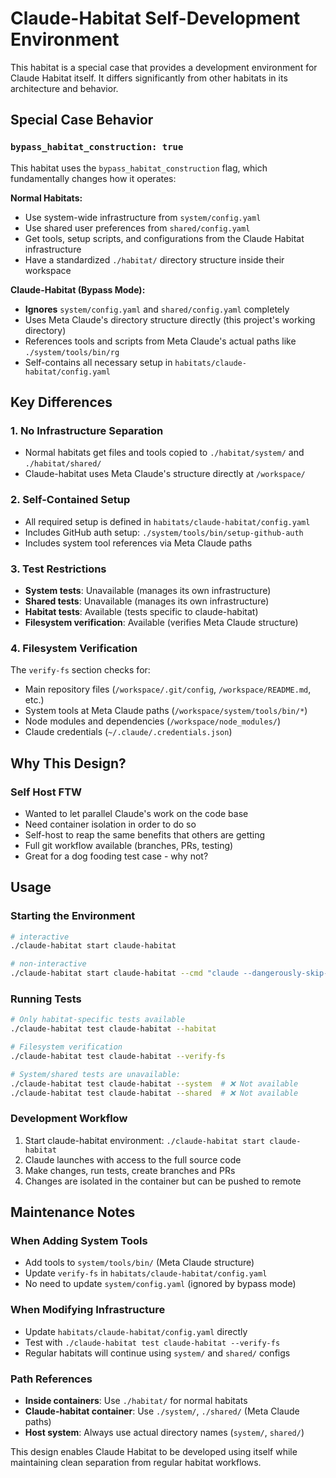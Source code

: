 # Claude-Habitat Self-Development Environment

This habitat is a special case that provides a development environment for Claude Habitat itself. It differs significantly from other habitats in its architecture and behavior.

## Special Case Behavior

### `bypass_habitat_construction: true`

This habitat uses the `bypass_habitat_construction` flag, which fundamentally changes how it operates:

**Normal Habitats:**
- Use system-wide infrastructure from `system/config.yaml`
- Use shared user preferences from `shared/config.yaml`
- Get tools, setup scripts, and configurations from the Claude Habitat infrastructure
- Have a standardized `./habitat/` directory structure inside their workspace

**Claude-Habitat (Bypass Mode):**
- **Ignores** `system/config.yaml` and `shared/config.yaml` completely
- Uses Meta Claude's directory structure directly (this project's working directory)
- References tools and scripts from Meta Claude's actual paths like `./system/tools/bin/rg`
- Self-contains all necessary setup in `habitats/claude-habitat/config.yaml`

## Key Differences

### 1. **No Infrastructure Separation**
- Normal habitats get files and tools copied to `./habitat/system/` and `./habitat/shared/`
- Claude-habitat uses Meta Claude's structure directly at `/workspace/`

### 2. **Self-Contained Setup**
- All required setup is defined in `habitats/claude-habitat/config.yaml`
- Includes GitHub auth setup: `./system/tools/bin/setup-github-auth`
- Includes system tool references via Meta Claude paths

### 3. **Test Restrictions**
- **System tests**: Unavailable (manages its own infrastructure)
- **Shared tests**: Unavailable (manages its own infrastructure)
- **Habitat tests**: Available (tests specific to claude-habitat)
- **Filesystem verification**: Available (verifies Meta Claude structure)

### 4. **Filesystem Verification**
The `verify-fs` section checks for:
- Main repository files (`/workspace/.git/config`, `/workspace/README.md`, etc.)
- System tools at Meta Claude paths (`/workspace/system/tools/bin/*`)
- Node modules and dependencies (`/workspace/node_modules/`)
- Claude credentials (`~/.claude/.credentials.json`)

## Why This Design?

### Self Host FTW
- Wanted to let parallel Claude's work on the code base
- Need container isolation in order to do so
- Self-host to reap the same benefits that others are getting
- Full git workflow available (branches, PRs, testing)
- Great for a dog fooding test case - why not?

## Usage

### Starting the Environment
```bash
# interactive
./claude-habitat start claude-habitat

# non-interactive
./claude-habitat start claude-habitat --cmd "claude --dangerously-skip-permissions -p 'I like cats'"
```

### Running Tests
```bash
# Only habitat-specific tests available
./claude-habitat test claude-habitat --habitat

# Filesystem verification
./claude-habitat test claude-habitat --verify-fs

# System/shared tests are unavailable:
./claude-habitat test claude-habitat --system  # ❌ Not available
./claude-habitat test claude-habitat --shared  # ❌ Not available
```

### Development Workflow
1. Start claude-habitat environment: `./claude-habitat start claude-habitat`
2. Claude launches with access to the full source code
3. Make changes, run tests, create branches and PRs
4. Changes are isolated in the container but can be pushed to remote

## Maintenance Notes

### When Adding System Tools
- Add tools to `system/tools/bin/` (Meta Claude structure)
- Update `verify-fs` in `habitats/claude-habitat/config.yaml`
- No need to update `system/config.yaml` (ignored by bypass mode)

### When Modifying Infrastructure
- Update `habitats/claude-habitat/config.yaml` directly
- Test with `./claude-habitat test claude-habitat --verify-fs`
- Regular habitats will continue using `system/` and `shared/` configs

### Path References
- **Inside containers**: Use `./habitat/` for normal habitats
- **Claude-habitat container**: Use `./system/`, `./shared/` (Meta Claude paths)
- **Host system**: Always use actual directory names (`system/`, `shared/`)

This design enables Claude Habitat to be developed using itself while maintaining clean separation from regular habitat workflows.
